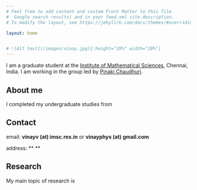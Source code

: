 ```yaml
---
# Feel free to add content and custom Front Matter to this file.
#  Google search results) and in your feed.xml site description.
# To modify the layout, see https://jekyllrb.com/docs/themes/#overriding-theme-defaults

layout: home


# ![Alt text](/images/vinay.jpg){:height="20%" width="20%"}
---
```

I am a graduate student at the [Institute of Mathematical Sciences](https://www.imsc.res.in), Chennai, India. I am working in the group led by [Pinaki Chaudhuri](https://www.imsc.res.in/pinaki_chaudhuri).

## About me
I completed my undergraduate studies from  

## Contact
email: **vinayv (at) imsc.res.in** or **vinayphys (at) gmail.com**

address: ** **

## Research
My main topic of research is 



